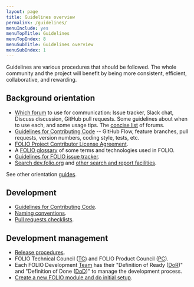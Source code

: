 ```yaml
---
layout: page
title: Guidelines overview
permalink: /guidelines/
menuInclude: yes
menuTopTitle: Guidelines
menuTopIndex: 8
menuSubTitle: Guidelines overview
menuSubIndex: 1
---
```


Guidelines are various procedures that should be followed.
The whole community and the project will benefit by being more consistent, efficient, collaborative, and rewarding.

## Background orientation

- [Which forum](/guidelines/which-forum/) to use for communication:
  Issue tracker, Slack chat, Discuss discussion, GitHub pull requests.
  Some guidelines about when to use each, and some usage tips.
  The [concise list](/community/#collaboration-tools) of forums.
- [Guidelines for Contributing Code](/guidelines/contributing/) --
  GitHub Flow, feature branches, pull requests, version numbers, coding style,
  tests, etc.
- [FOLIO Project Contributor License Agreement](/guidelines/cla-process).
- A [FOLIO glossary](/reference/glossary) of some terms and technologies used in FOLIO.
- [Guidelines for FOLIO issue tracker](/guidelines/issue-tracker/).
- [Search dev.folio.org](/search) and [other search and report facilities](/search-other).

See other orientation [guides](/guides/#background-orientation).

## Development

- [Guidelines for Contributing Code](contributing/).
- [Naming conventions](naming-conventions/).
- [Pull requests checklists](pull-requests-checklists/).

## Development management

- [Release procedures](/guidelines/release-procedures/).
- FOLIO Technical Council ([TC](/reference/glossary/#tc))
and FOLIO Product Council ([PC](/reference/glossary/#pc)).
- Each FOLIO Development [Team](https://wiki.folio.org/display/FOLIJET/Folio+Development+Team+Home)
has their "Definition of Ready ([DoR](/reference/glossary/#dor))"
and "Definition of Done ([DoD](/reference/glossary/#dod))"
to manage the development process.
- [Create a new FOLIO module and do initial setup](/guidelines/create-new-repo/).

